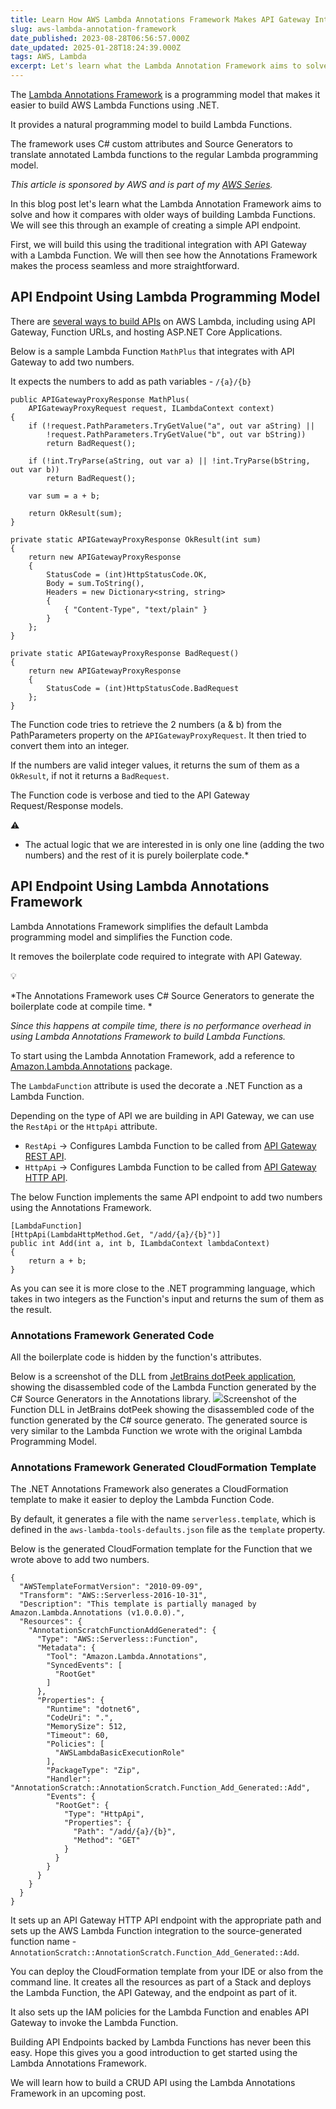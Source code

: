 ```yaml
---
title: Learn How AWS Lambda Annotations Framework Makes API Gateway Integration Easy.
slug: aws-lambda-annotation-framework
date_published: 2023-08-28T06:56:57.000Z
date_updated: 2025-01-28T18:24:39.000Z
tags: AWS, Lambda
excerpt: Let's learn what the Lambda Annotation Framework aims to solve and how it compares with older ways of building Lambda Functions. We will see this through an example of creating a simple API endpoint.
---
```


The [Lambda Annotations Framework](https://github.com/aws/aws-lambda-dotnet/blob/master/Libraries/src/Amazon.Lambda.Annotations/README.md) is a programming model that makes it easier to build AWS Lambda Functions using .NET.

It provides a natural programming model to build Lambda Functions.

 The framework uses C# custom attributes and Source Generators to translate annotated Lambda functions to the regular Lambda programming model.

*This article is sponsored by AWS and is part of my [AWS Series](__GHOST_URL__/tag/aws/).*

In this blog post let's learn what the Lambda Annotation Framework aims to solve and how it compares with older ways of building Lambda Functions. We will see this through an example of creating a simple API endpoint.

First, we will build this using the traditional integration with API Gateway with a Lambda Function. We will then see how the Annotations Framework makes the process seamless and more straightforward.

## API Endpoint Using Lambda Programming Model

There are [several ways to build APIs](__GHOST_URL__/blog/aws-lambda-dotnet-developer/#building-apis-with-aws-lambda) on AWS Lambda, including using API Gateway, Function URLs, and hosting ASP.NET Core Applications.

Below is a sample Lambda Function `MathPlus` that integrates with API Gateway to add two numbers. 

It expects the numbers to add as path variables - `/{a}/{b}`

    public APIGatewayProxyResponse MathPlus(
        APIGatewayProxyRequest request, ILambdaContext context)
    {
        if (!request.PathParameters.TryGetValue("a", out var aString) ||
            !request.PathParameters.TryGetValue("b", out var bString))
            return BadRequest();
    
        if (!int.TryParse(aString, out var a) || !int.TryParse(bString, out var b))
            return BadRequest();
    
        var sum = a + b;
        
        return OkResult(sum);
    }
    
    private static APIGatewayProxyResponse OkResult(int sum)
    {
        return new APIGatewayProxyResponse
        {
            StatusCode = (int)HttpStatusCode.OK,
            Body = sum.ToString(),
            Headers = new Dictionary<string, string>
            {
                { "Content-Type", "text/plain" }
            }
        };
    }
    
    private static APIGatewayProxyResponse BadRequest()
    {
        return new APIGatewayProxyResponse
        {
            StatusCode = (int)HttpStatusCode.BadRequest
        };
    }

The Function code tries to retrieve the 2 numbers (a & b) from the PathParameters property on the `APIGatewayProxyRequest`. It then tried to convert them into an integer. 

If the numbers are valid integer values, it returns the sum of them as a `OkResult`, if not it returns a `BadRequest`. 

The Function code is verbose and tied to the API Gateway Request/Response models. 

⚠️

* The actual logic that we are interested in is only one line (adding the two numbers) and the rest of it is purely boilerplate code.*

## API Endpoint Using Lambda Annotations Framework

Lambda Annotations Framework simplifies the default Lambda programming model and simplifies the Function code. 

It removes the boilerplate code required to integrate with API Gateway. 

💡

*The Annotations Framework uses C# Source Generators to generate the boilerplate code at compile time. *

*Since this happens at compile time, there is no performance overhead in using Lambda Annotations Framework to build Lambda Functions.*

To start using the Lambda Annotation Framework, add a reference to [Amazon.Lambda.Annotations](https://www.nuget.org/packages/Amazon.Lambda.Annotations) package.

The `LambdaFunction` attribute is used the decorate a .NET Function as a Lambda Function. 

Depending on the type of API we are building in API Gateway, we can use the `RestApi` or the `HttpApi` attribute.

- `RestApi` → Configures Lambda Function to be called from [API Gateway REST API](__GHOST_URL__/blog/amazon-api-gateway-rest-api-introduction/).
- `HttpApi` → Configures Lambda Function to be called from [API Gateway HTTP API](__GHOST_URL__/blog/amazon-api-gateway-http-apis/).

The below Function implements the same API endpoint to add two numbers using the Annotations Framework.

    [LambdaFunction]
    [HttpApi(LambdaHttpMethod.Get, "/add/{a}/{b}")]
    public int Add(int a, int b, ILambdaContext lambdaContext)
    {
        return a + b;
    }

As you can see it is more close to the .NET programming language, which takes in two integers as the Function's input and returns the sum of them as the result. 

### Annotations Framework Generated Code

All the boilerplate code is hidden by the function's attributes.

Below is a screenshot of the DLL from [JetBrains dotPeek application](https://www.jetbrains.com/decompiler/whatsnew/), showing the disassembled code of the Lambda Function generated by the C# Source Generators in the Annotations library.
![](__GHOST_URL__/content/images/2023/08/image.png)Screenshot of the Function DLL in JetBrains dotPeek showing the disassembled code of the function generated by the C# source generato.
The generated source is very similar to the Lambda Function we wrote with the original Lambda Programming Model.

### Annotations Framework Generated CloudFormation Template

The .NET Annotations Framework also generates a CloudFormation template to make it easier to deploy the Lambda Function Code. 

By default, it generates a file with the name `serverless.template`, which is defined in the `aws-lambda-tools-defaults.json` file as the `template` property. 

Below is the generated CloudFormation template for the Function that we wrote above to add two numbers.

    {
      "AWSTemplateFormatVersion": "2010-09-09",
      "Transform": "AWS::Serverless-2016-10-31",
      "Description": "This template is partially managed by Amazon.Lambda.Annotations (v1.0.0.0).",
      "Resources": {
        "AnnotationScratchFunctionAddGenerated": {
          "Type": "AWS::Serverless::Function",
          "Metadata": {
            "Tool": "Amazon.Lambda.Annotations",
            "SyncedEvents": [
              "RootGet"
            ]
          },
          "Properties": {
            "Runtime": "dotnet6",
            "CodeUri": ".",
            "MemorySize": 512,
            "Timeout": 60,
            "Policies": [
              "AWSLambdaBasicExecutionRole"
            ],
            "PackageType": "Zip",
            "Handler": "AnnotationScratch::AnnotationScratch.Function_Add_Generated::Add",
            "Events": {
              "RootGet": {
                "Type": "HttpApi",
                "Properties": {
                  "Path": "/add/{a}/{b}",
                  "Method": "GET"
                }
              }
            }
          }
        }
      }
    }

It sets up an API Gateway HTTP API endpoint with the appropriate path and sets up the AWS Lambda Function integration to the source-generated function name - `AnnotationScratch::AnnotationScratch.Function_Add_Generated::Add`.

You can deploy the CloudFormation template from your IDE or also from the command line. It creates all the resources as part of a Stack and deploys the Lambda Function, the API Gateway, and the endpoint as part of it. 

It also sets up the IAM policies for the Lambda Function and enables API Gateway to invoke the Lambda Function.  

Building API Endpoints backed by Lambda Functions has never been this easy. Hope this gives you a good introduction to get started using the Lambda Annotations Framework. 

We will learn how to build a CRUD API using the Lambda Annotations Framework in an upcoming post. 

